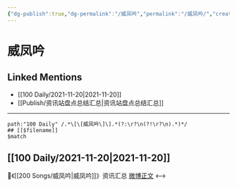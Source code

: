 ```yaml
---
{"dg-publish":true,"dg-permalink":"/威凤吟","permalink":"/威凤吟/","created":"2022-12-23T11:19:26.000+08:00","updated":"2023-04-10T15:38:45.332+08:00"}
---
```


# 威凤吟

## Linked Mentions
- [[100 Daily/2021-11-20\|2021-11-20]]
- [[Publish/资讯站盘点总结汇总\|资讯站盘点总结汇总]]


---

```expander
path:"100 Daily" /.*\[\[威凤吟\]\].*(?:\r?\n(?!\r?\n).*)*/
## [[$filename]]
$match
```
## [[100 Daily/2021-11-20\|2021-11-20]]
🌟《[[200 Songs/威凤吟\|威凤吟]]》资讯汇总 [微博正文](https://weibo.com/detail/4705579857612135)
<-->